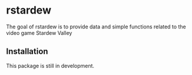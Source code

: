 
# rstardew

<!-- badges: start -->
<!-- badges: end -->

The goal of rstardew is to provide data and simple functions related to the
video game Stardew Valley

## Installation

This package is still in development.
